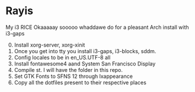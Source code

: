 # Rayis
My i3 RICE
Okaaaaay sooooo whaddawe do for a pleasant Arch install with i3-gaps 


0. Install xorg-server, xorg-xinit
1. Once you get into tty you install i3-gaps, i3-blocks, sddm.
2. Config locales to be in en_US.UTF-8 all
3. Install fontawesome4 aand System San Francisco Display
4. Compile st. I will have the folder in this repo.
5. Set GTK Fonts to SFNS 12 through lxappearance
6. Copy all the dotfiles present to their respective places
